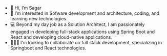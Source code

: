 - 👋 Hi, I’m Sagar
- 👀 I’m interested in Sofware development and architecture, coding, and learning new technologies.
- 💻 Beyond my day job as a Solution Architect, I am passionately engaged in developing full-stack applications using Spring Boot and   React and developing cloud-native applications.
- 👨🏻‍💻 I’m looking to collaborate on full stack development, specializing in Springboot and React technologies.

<!---
iAMSagar44/iAMSagar44 is a ✨ special ✨ repository because its `README.md` (this file) appears on your GitHub profile.
You can click the Preview link to take a look at your changes.
--->
